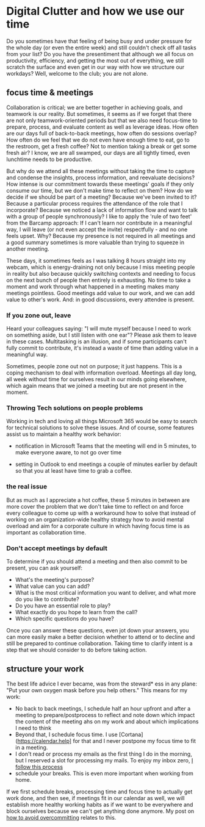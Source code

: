 # Digital Clutter and how we use our time

Do you sometimes have that feeling of being busy and under pressure for the whole day (or even the entire week) and still couldn't check off all tasks from your list? Do you have the presentiment that although we all focus on productivity, efficiency, and getting the most out of everything, we still scratch the surface and even get in our way with how we structure our workdays? Well, welcome to the club; you are not alone.

## focus time & meetings

Collaboration is critical; we are better together in achieving goals, and teamwork is our reality. But sometimes, it seems as if we forget that there are not only teamwork-oriented periods but that we also need focus-time to prepare, process, and evaluate content as well as leverage ideas. How often are our days full of back-to-back meetings, how often do sessions overlap? How often do we feel that we do not even have enough time to eat, go to the restroom, get a fresh coffee? Not to mention taking a break or get some fresh air? I know, we are all swamped, our days are all tightly timed, even lunchtime needs to be productive.

But why do we attend all these meetings without taking the time to capture and condense the insights, process information, and reevaluate decisions? How intense is our commitment towards these meetings' goals if they only consume our time, but we don't make time to reflect on them? How do we decide if we should be part of a meeting? Because we've been invited to it? Because a particular process requires the attendance of the role that I incorporate? Because we noticed a lack of information flow and want to talk with a group of people synchronously? I like to apply the 'rule of two feet' from the Barcamp approach: If I can't learn nor contribute in a meaningful way, I will leave (or not even accept the invite) respectfully - and no one feels upset. Why? Because my presence is not required in all meetings and a good summary sometimes is more valuable than trying to squeeze in another meeting. 

These days, it sometimes feels as I was talking 8 hours straight into my webcam, which is energy-draining not only because I miss meeting people in reality but also because quickly switching contexts and needing to focus on the next bunch of people then entirely is exhausting. No time to take a moment and work through what happened in a meeting makes many meetings pointless. Good meetings add value to our work, and we can add value to other's work. And: in good discussions, every attendee is present. 

### If you zone out, leave

Heard your colleagues saying: "I will mute myself because I need to work on something aside, but I still listen with one ear"? Please ask them to leave in these cases. Multitasking is an illusion, and if some participants can't fully commit to contribute, it's instead a waste of time than adding value in a meaningful way. 

Sometimes, people zone out not on purpose; it just happens. This is a coping mechanism to deal with information overload. Meetings all day long, all week without time for ourselves result in our minds going elsewhere, which again means that we joined a meeting but are not present in the moment. 

### Throwing Tech solutions on people problems

Working in tech and loving all things Microsoft 365 would be easy to search for technical solutions to solve these issues. And of course, some features assist us to maintain a healthy work behavior: 

* notification in Microsoft Teams that the meeting will end in 5 minutes, to make everyone aware, to not go over time

* setting in Outlook to end meetings a couple of minutes earlier by default so that you at least have time to grab a coffee. 

### the real issue
But as much as I appreciate a hot coffee, these 5 minutes in between are more cover the problem that we don't take time to reflect on and force every colleague to come up with a workaround how to solve that instead of working on an organization-wide healthy strategy how to avoid mental overload and aim for a corporate culture in which having focus time is as important as collaboration time.

### Don't accept meetings by default

To determine if you should attend a meeting and then also commit to be present, you can ask yourself: 

* What's the meeting's purpose?
* What value can you can add?
* What is the most critical information you want to deliver, and what more do you like to contribute?
* Do you have an essential role to play? 
* What exactly do you hope to learn from the call?
* Which specific questions do you have? 

Once you can answer these questions, even jot down your answers, you can more easily make a better decision whether to attend or to decline and still be prepared to continue collaboration. Taking time to clarify intent is a step that we should consider to do before taking action. 

## structure your work

The best life advice I ever became, was from the steward* ess in any plane: "Put your own oxygen mask before you help others." This means for my work: 

* No back to back meetings, I schedule half an hour upfront and after a meeting to prepare/postprocess to reflect and note down which impact the content of the meeting ahs on my work and about which implications I need to think
* Beyond that, I schedule focus time. I use [Cortana](https://calendar.help] for that and I never postpone my focus time to fit in a meeting. 
* I don't read or process my emails as the first thing I do in the morning, but I reserved a slot for processing my mails. To enjoy my inbox zero, [I follow this process]( https://github.com/LuiseFreese/blog/blob/main/how-to-stay-organized-with%20your-emails-like-rockstar.md)
* schedule your breaks. This is even more important when working from home. 

If we first schedule breaks, processing time and focus time to actually get work done, and then see, if meetings fit in our calendar as well, we will establish more healthy working habits as if we want to be everywhere and block ourselves because we can't get anything done anymore. My post on [how to avoid overcommitting](https://m365princess.com/how-to-avoid-overcommitting/) relates to this. 



